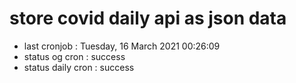 # store covid daily api as json data

- last cronjob : Tuesday, 16 March 2021 00:26:09
- status og cron : success
- status daily cron : success
      
      